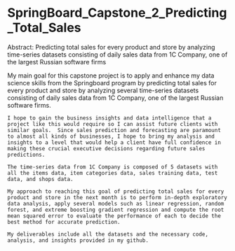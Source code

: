# SpringBoard_Capstone_2_Predicting_Total_Sales
Abstract: Predicting total sales for every product and store by analyzing time-series datasets consisting of daily sales data from 1C Company, one of the largest Russian software firms

My main goal for this capstone project is to apply and enhance my data science skills from the Springboard program by predicting total sales for every product and store by analyzing several time-series datasets consisting of daily sales data from 1C Company, one of the largest Russian software firms.

	I hope to gain the business insights and data intelligence that a project like this would require so I can assist future clients with similar goals.  Since sales prediction and forecasting are paramount to almost all kinds of businesses, I hope to bring my analysis and insights to a level that would help a client have full confidence in making these crucial executive decisions regarding future sales predictions. 
  
	The time-series data from 1C Company is composed of 5 datasets with all the items data, item categories data, sales training data, test data, and shops data. 
  
	My approach to reaching this goal of predicting total sales for every product and store in the next month is to perform in-depth exploratory data analysis, apply several models such as linear regression, random forest, and extreme boosting gradient regression and compute the root mean squared error to evaluate the performance of each to decide the best method for accurate prediction. 
  
	My deliverables include all the datasets and the necessary code, analysis, and insights provided in my github. 


